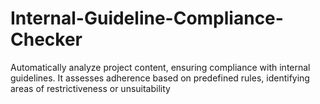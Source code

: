 # Internal-Guideline-Compliance-Checker
Automatically analyze project content, ensuring compliance with internal guidelines. It assesses adherence based on predefined rules, identifying areas of restrictiveness or unsuitability
